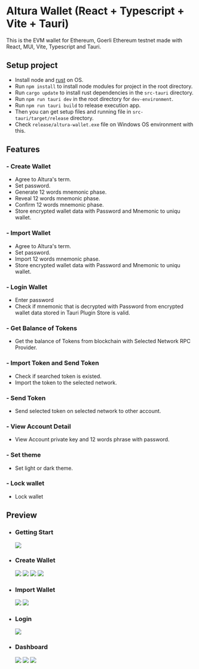 # Altura Wallet (React + Typescript + Vite + Tauri)

This is the EVM wallet for Ethereum, Goerli Ethereum testnet made with React, MUI, Vite, Typescript and Tauri.

## Setup project

- Install node and [rust](https://tauri.app/v1/guides/getting-started/prerequisites) on OS.
- Run `npm install` to install node modules for project in the root directory.
- Run `cargo update` to install rust dependencies in the `src-tauri` directory.
- Run `npm run tauri dev` in the root directory for `dev-environment`.
- Run `npm run tauri build` to release execution app.
- Then you can get setup files and running file in `src-tauri/target/release` directory.
- Check `release/altura-wallet.exe` file on Windows OS environment with this.

## Features

### - Create Wallet

- Agree to Altura's term.
- Set password.
- Generate 12 words mnemonic phase.
- Reveal 12 words mnemonic phase.
- Confirm 12 words mnemonic phase.
- Store encrypted wallet data with Password and Mnemonic to uniqu wallet.

### - Import Wallet

- Agree to Altura's term.
- Set password.
- Import 12 words mnemonic phase.
- Store encrypted wallet data with Password and Mnemonic to uniqu wallet.

### - Login Wallet

- Enter password
- Check if mnemonic that is decrypted with Password from encrypted wallet data stored in Tauri Plugin Store is valid.

### - Get Balance of Tokens

- Get the balance of Tokens from blockchain with Selected Network RPC Provider.

### - Import Token and Send Token

- Check if searched token is existed.
- Import the token to the selected network.

### - Send Token

- Send selected token on selected network to other account.

### - View Account Detail

- View Account private key and 12 words phrase with password.

### - Set theme

- Set light or dark theme.

### - Lock wallet

- Lock wallet

## Preview

- ### Getting Start
  ![](./previews/gettingstart.png?raw=true)
- ### Create Wallet
  ![](./previews/createwallet-setpassword.png?raw=true)
  ![](./previews/createwallet-generatephrase.png?raw=true)
  ![](./previews/createwallet-revealphrase.png?raw=true)
  ![](./previews/createwallet-confirmphrase.png?raw=true)
- ### Import Wallet
  ![](./previews/importwallet-setpassword.png?raw=true)
  ![](./previews/importwallet-importphrase.png?raw=true)
- ### Login
  ![](./previews/login.png?raw=true)
- ### Dashboard
  ![](./previews/dashboard.png?raw=true)
  ![](./previews/sendtoken.png?raw=true)
  ![](./previews/accountdetail.png?raw=true)
